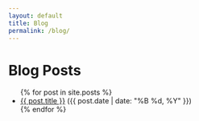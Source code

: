 ```yaml
---
layout: default
title: Blog
permalink: /blog/
---
```


<h1>Blog Posts</h1>
<ul>
  {% for post in site.posts %}
    <li>
      <a href="{{ post.url | relative_url }}">{{ post.title }}</a>
      <span>({{ post.date | date: "%B %d, %Y" }})</span>
    </li>
  {% endfor %}
</ul>
